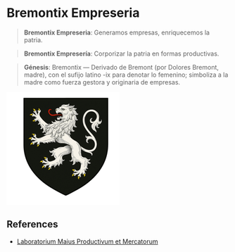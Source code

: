 # Bremontix Empreseria

> **Bremontix Empreseria**: Generamos empresas, enriquecemos la patria.

> **Bremontix Empresería**: Corporizar la patria en formas productivas.

> **Génesis**: Bremontix — Derivado de Bremont (por Dolores Bremont, madre), con el sufijo latino -ix para denotar lo femenino; simboliza a la madre como fuerza gestora y originaria de empresas.

![Bremontix](img/resized/bremontix_256x256.png)

## References

- [Laboratorium Maius Productivum et Mercatorum](https://github.com/csiglab/Produceologia)
